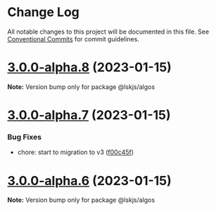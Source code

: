 # Change Log

All notable changes to this project will be documented in this file.
See [Conventional Commits](https://conventionalcommits.org) for commit guidelines.

# [3.0.0-alpha.8](https://github.com/lskjs/lskjs/compare/v3.0.0-alpha.7...v3.0.0-alpha.8) (2023-01-15)

**Note:** Version bump only for package @lskjs/algos





# [3.0.0-alpha.7](https://github.com/lskjs/lskjs/compare/v2.87.1...v3.0.0-alpha.7) (2023-01-15)


### Bug Fixes

* chore: start to migration to v3 ([f00c45f](https://github.com/lskjs/lskjs/commit/f00c45f876dc65ad3cb887d2794761d8eeaa5837))





# [3.0.0-alpha.6](https://github.com/lskjs/lskjs/compare/v2.87.1...v3.0.0-alpha.6) (2023-01-15)

**Note:** Version bump only for package @lskjs/algos
